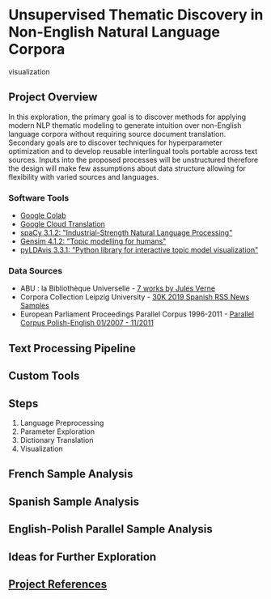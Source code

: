 # Unsupervised Thematic Discovery in Non-English Natural Language Corpora

visualization

## Project Overview

In this exploration, the primary goal is to discover methods for applying modern NLP thematic modeling to generate intuition over non-English language corpora without requiring source document translation. Secondary goals are to discover techniques for hyperparameter optimization and to develop reusable interlingual tools portable across text sources.  Inputs into the proposed processes will be unstructured therefore the design will make few assumptions about data structure allowing for flexibility with varied sources and languages.


### Software Tools

* [Google Colab](https://colab.research.google.com/)
* [Google Cloud Translation](https://cloud.google.com/translate/)
* [spaCy 3.1.2: "Industrial-Strength Natural Language Processing"](https://spacy.io/)
* [Gensim 4.1.2: "Topic modelling for humans"](https://radimrehurek.com/gensim/index.html)
* [pyLDAvis 3.3.1: "Python library for interactive topic model visualization"](https://pyldavis.readthedocs.io/en/latest/readme.html)

### Data Sources

* ABU : la Bibliothèque Universelle - [7 works by Jules Verne](http://abu.cnam.fr/BIB/) 
* Corpora Collection Leipzig University - [30K 2019 Spanish RSS News Samples](https://wortschatz.uni-leipzig.de/en/download/Spanish#spa-ar_web_2019)
* European Parliament Proceedings Parallel Corpus 1996-2011 - [Parallel Corpus Polish-English 01/2007 - 11/2011](http://www.statmt.org/europarl/)

## Text Processing Pipeline

## Custom Tools

## Steps

1. Language Preprocessing
1. Parameter Exploration
1. Dictionary Translation
1. Visualization

## French Sample Analysis

## Spanish Sample Analysis

## English-Polish Parallel Sample Analysis

## Ideas for Further Exploration

## [Project References](./REFERENCES.md)
